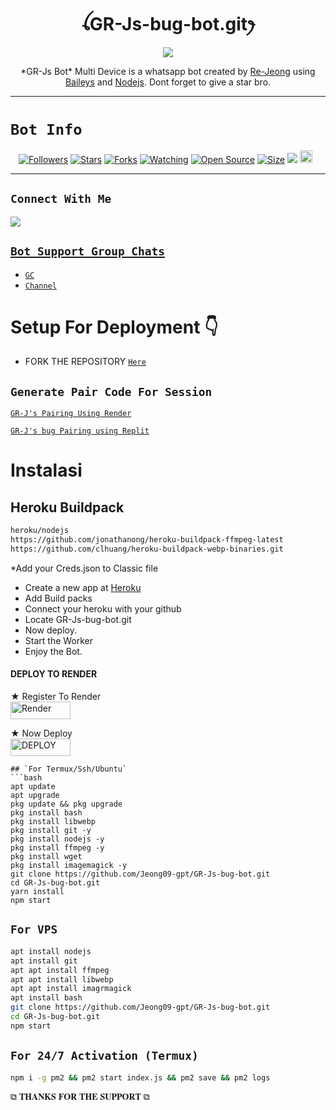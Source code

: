 

<h1 align="center">ꪶGR-Js-bug-bot.gitꫂ<br></h1>
<p align="center">
<img src="https://telegra.ph/file/ca0d2ddf361c69bdd52fd.jpg"/>
</p>

<p align="center">
*GR-Js Bot* Multi Device is a whatsapp bot created by <a href="https://github.com/"Jeong09-gpt/ target="_blank">Re-Jeong</a> using <a href="https://github.com/adiwajshing/Baileys" target="_blank">Baileys</a> and <a href="https://github.com/nodejs" target="_blank">Nodejs</a>. Dont forget to give a star bro.
</p>



------

# ```Bot Info```
<p align="center">
<a href="https://github.com/Jeong09-gpt/followers"><img title="Followers" src="https://img.shields.io/github/followers/Jeong09-gpt?color=red&style=flat-square"></a>
<a href="https://github.com/Jeong09-gpt/GR-Js-bug-bot.git/stargazers/"><img title="Stars" src="https://img.shields.io/github/stars/Jeong09-gpt/GR-Js-bug-bot.git?color=blue&style=flat-square"></a>
<a href="https://github.com/Jeong09-gpt/GR-Js-bug-bot.git/network/members"><img title="Forks" src="https://img.shields.io/github/forks/Jeong09-gpt/GR-Js-bug-bot.git?color=red&style=flat-square"></a>
<a href="https://github.com/Jeong09-gpt/GR-Js-bug-bot.git/watchers"><img title="Watching" src="https://img.shields.io/github/watchers/Jeong09-gpt/GR-Js-bug-bot.git?label=Watchers&color=blue&style=flat-square"></a>
<a href="https://github.com/Jeong09-gpt/GR-Js-bug-bot.git"><img title="Open Source" src="https://img.shields.io/badge/Author-GR-Js%20Bot%20Inc.-red?v=103"></a>
<a href="https://github.com/Jeong09-gpt/GR-Js-bug-bot.git/"><img title="Size" src="https://img.shields.io/github/repo-size/Jeong09-gpt/GR-Js-bug-bot.git?style=flat-square&color=green"></a>
<a href="https://hits.seeyoufarm.com"><img src="https://hits.seeyoufarm.com/api/count/incr/badge.svg?url=https%3A%2F%2Fgithub.com%2Jeong09-gpt%2FGR--Js-bug-bot.git&count_bg=%2379C83D&title_bg=%23555555&icon=probot.svg&icon_color=%2300FF6D&title=hits&edge_flat=false"/></a>
<a href="https://github.com/Jeong09-gpt/GR-Js-bug-bot.git/graphs/commit-activity"><img height="20" src="https://img.shields.io/badge/Maintained%3F-yes-green.svg"></a>&nbsp;&nbsp;
</p>
<p align='center'>
    </p>

-------

## ```Connect With Me```
<p align="center">

<a href="https://chat.whatsapp.com/EPSGKau0IVi7J5lyOJO7Jk"><img src="https://img.shields.io/badge/WhatsApp ?style=for-the-badge&logo=whatsapp&logoColor=white&link=httpshttps://chat.whatsapp.com/EPSGKau0IVi7J5lyOJO7Jk" /><br>


## ```Bot Support Group Chats```

- [`GC`](https://chat.whatsapp.com/L5ptNPpYvjQ0Lbaomcohvt )
- [`Channel`](https://whatsapp.com/channel/0029Vaio1Ih3GJOw6qc1EM0p)



# Setup For Deployment 👇

- FORK THE REPOSITORY [`Here`](https://github.com/Jeong09-gpt/GR-Js-bug-bot.git/fork)

## `Generate Pair Code For Session`

[`GR-J's Pairing Using Render`](https://classic-v3-session.onrender.com)

[`GR-J's bug Pairing using Replit`](https://replit.com/@pesguru02/Classic-Pairing?s=app)

# Instalasi
## Heroku Buildpack
```bash
heroku/nodejs
https://github.com/jonathanong/heroku-buildpack-ffmpeg-latest
https://github.com/clhuang/heroku-buildpack-webp-binaries.git
```
*Add your Creds.json to Classic file
* Create a new app at [Heroku](heroku.com)
* Add Build packs
* Connect your heroku with your github
* Locate GR-Js-bug-bot.git
* Now deploy.
* Start the Worker
* Enjoy the Bot.

#### DEPLOY TO RENDER

 ★ Register To Render 
    <br>
<a href='https://dashboard.render.com/register' target="_blank"><img alt='Render' src='https://img.shields.io/badge/CREATE-h?color=black&style=for-the-badge&logo=render' width="96.35" height="28"/></a></p>

★ Now Deploy
    <br>
<a href='https://dashboard.render.com/select-repo?type=web' target="_blank"><img alt='DEPLOY' src='https://img.shields.io/badge/DEPLOY -h?color=black&style=for-the-badge&logo=render' width="96.35" height="28"/></a></p>


```
## `For Termux/Ssh/Ubuntu`
```bash
apt update
apt upgrade
pkg update && pkg upgrade
pkg install bash
pkg install libwebp
pkg install git -y
pkg install nodejs -y 
pkg install ffmpeg -y 
pkg install wget
pkg install imagemagick -y
git clone https://github.com/Jeong09-gpt/GR-Js-bug-bot.git
cd GR-Js-bug-bot.git
yarn install
npm start
```
## `For VPS`
```bash
apt install nodejs 
apt install git 
apt apt install ffmpeg 
apt apt install libwebp 
apt apt install imagrmagick
apt install bash
git clone https://github.com/Jeong09-gpt/GR-Js-bug-bot.git
cd GR-Js-bug-bot.git
npm start
```
## `For 24/7 Activation (Termux)`
```bash
npm i -g pm2 && pm2 start index.js && pm2 save && pm2 logs
```

 ⧉ 𝐓𝐇𝐀𝐍𝐊𝐒 𝐅𝐎𝐑 𝐓𝐇𝐄 𝐒𝐔𝐏𝐏𝐎𝐑𝐓 ⧉
